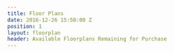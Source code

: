 ```yaml
---
title: Floor Plans
date: 2016-12-26 15:50:00 Z
position: 1
layout: floorplan
header: Available Floorplans Remaining for Purchase
---
```


